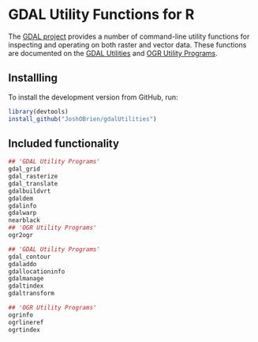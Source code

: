 # GDAL Utility Functions for R

The [GDAL project](http://www.gdal.org/) provides a number of
command-line utility functions for inspecting and operating on both
raster and vector data. These functions are documented on the [GDAL
Utilities](http://www.gdal.org/gdal_utilities.html) and [OGR Utility
Programs](http://www.gdal.org/ogr_utilities.html).

## Installling

To install the development version from GitHub, run:
```r
library(devtools)
install_github("JoshOBrien/gdalUtilities")
```


## Included functionality 

```r
## 'GDAL Utility Programs'
gdal_grid
gdal_rasterize
gdal_translate
gdalbuildvrt
gdaldem
gdalinfo
gdalwarp
nearblack
## 'OGR Utility Programs'
ogr2ogr
```


```r
## 'GDAL Utility Programs'
gdal_contour
gdaladdo
gdallocationinfo
gdalmanage
gdaltindex
gdaltransform

## 'OGR Utility Programs' 
ogrinfo
ogrlineref
ogrtindex
```
